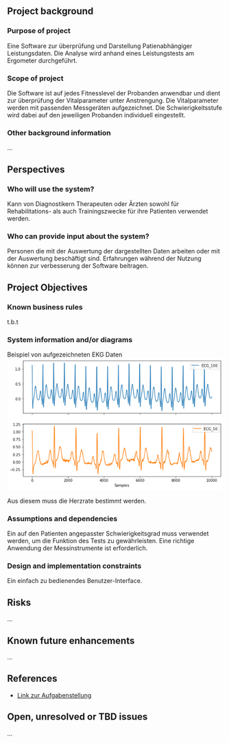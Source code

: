 ## Project background

### Purpose of project

Eine Software zur überprüfung und Darstellung Patienabhängiger Leistungsdaten. Die Analyse wird anhand eines Leistungstests am Ergometer durchgeführt. 

### Scope of project

Die Software ist auf jedes Fitnesslevel der Probanden anwendbar und dient zur überprüfung der Vitalparameter unter Anstrengung. Die Vitalparameter werden mit passenden Messgeräten aufgezeichnet. Die Schwierigkeitsstufe wird dabei auf den jeweiligen Probanden individuell eingestellt.
### Other background information

...

## Perspectives
### Who will use the system?

Kann von Diagnostikern Therapeuten oder Ärzten sowohl für Rehabilitations- als auch Trainingszwecke für ihre Patienten verwendet werden.

### Who can provide input about the system?

Personen die mit der Auswertung der dargestellten Daten arbeiten oder mit der Auswertung beschäftigt sind. Erfahrungen während der Nutzung können zur verbesserung der Software beitragen. 


## Project Objectives
### Known business rules

t.b.t

### System information and/or diagrams

Beispiel von aufgezeichneten EKG Daten
![](ekg_example.png)

Aus diesem muss die Herzrate bestimmt werden.

### Assumptions and dependencies

Ein auf den Patienten angepasster Schwierigkeitsgrad muss verwendet werden, um die Funktion des Tests zu gewährleisten. Eine richtige Anwendung der Messinstrumente ist erforderlich.

### Design and implementation constraints

Ein einfach zu bedienendes Benutzer-Interface.

## Risks

...

## Known future enhancements

...

## References

- [Link zur Aufgabenstellung](tbd)

## Open, unresolved or TBD issues

...
